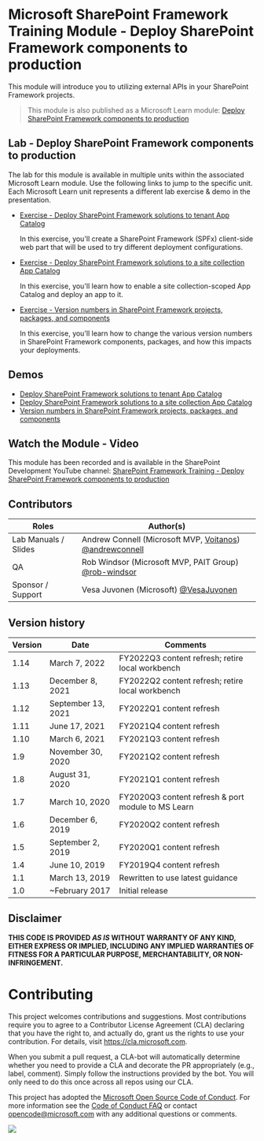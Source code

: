 # Microsoft SharePoint Framework Training Module - Deploy SharePoint Framework components to production

This module will introduce you to utilizing external APIs in your SharePoint Framework projects.

> This module is also published as a Microsoft Learn module: [Deploy SharePoint Framework components to production](https://docs.microsoft.com/learn/modules/sharepoint-spfx-deployment)

## Lab - Deploy SharePoint Framework components to production

The lab for this module is available in multiple units within the associated Microsoft Learn module. Use the following links to jump to the specific unit. Each Microsoft Learn unit represents a different lab exercise & demo in the presentation.

- [Exercise - Deploy SharePoint Framework solutions to tenant App Catalog](https://docs.microsoft.com/learn/modules/sharepoint-spfx-deployment/3-exercise-deploy-tenant-app-catalog)

  In this exercise, you'll create a SharePoint Framework (SPFx) client-side web part that will be used to try different deployment configurations.

- [Exercise - Deploy SharePoint Framework solutions to a site collection App Catalog](https://docs.microsoft.com/learn/modules/sharepoint-spfx-deployment/5-exercise-deploy-site-collection-app-catalog)

  In this exercise, you'll learn how to enable a site collection-scoped App Catalog and deploy an app to it.

- [Exercise - Version numbers in SharePoint Framework projects, packages, and components](https://docs.microsoft.com/learn/modules/sharepoint-spfx-deployment/7-exercise-project-component-versions)

  In this exercise, you'll learn how to change the various version numbers in SharePoint Framework components, packages, and how this impacts your deployments.

## Demos

- [Deploy SharePoint Framework solutions to tenant App Catalog](./Demos/01-deployment)
- [Deploy SharePoint Framework solutions to a site collection App Catalog](./Demos/02-appcatalogs)
- [Version numbers in SharePoint Framework projects, packages, and components](./Demos/03-versions)

## Watch the Module - Video

This module has been recorded and is available in the SharePoint Development YouTube channel: [SharePoint Framework Training - Deploy SharePoint Framework components to production](https://www.youtube.com/watch?v=DLi6ZviEIJ8&list=PLR9nK3mnD-OV-RPXQ3Lco845qoEy7VJoc)

## Contributors

| Roles                | Author(s)                                                                                                      |
| -------------------- | -------------------------------------------------------------------------------------------------------------- |
| Lab Manuals / Slides | Andrew Connell (Microsoft MVP, [Voitanos](//github.com/voitanos)) [@andrewconnell](//github.com/andrewconnell) |
| QA                   | Rob Windsor (Microsoft MVP, PAIT Group) [@rob-windsor](//github.com/rob-windsor)                               |
| Sponsor / Support    | Vesa Juvonen (Microsoft) [@VesaJuvonen](//github.com/VesaJuvonen)                                              |

## Version history

| Version |        Date        |                      Comments                      |
| ------- | ------------------ | -------------------------------------------------- |
| 1.14    | March 7, 2022      | FY2022Q3 content refresh; retire local workbench   |
| 1.13    | December 8, 2021   | FY2022Q2 content refresh; retire local workbench   |
| 1.12    | September 13, 2021 | FY2022Q1 content refresh                           |
| 1.11    | June 17, 2021      | FY2021Q4 content refresh                           |
| 1.10    | March 6, 2021      | FY2021Q3 content refresh                           |
| 1.9     | November 30, 2020  | FY2021Q2 content refresh                           |
| 1.8     | August 31, 2020    | FY2021Q1 content refresh                           |
| 1.7     | March 10, 2020     | FY2020Q3 content refresh & port module to MS Learn |
| 1.6     | December 6, 2019   | FY2020Q2 content refresh                           |
| 1.5     | September 2, 2019  | FY2020Q1 content refresh                           |
| 1.4     | June 10, 2019      | FY2019Q4 content refresh                           |
| 1.1     | March 13, 2019     | Rewritten to use latest guidance                   |
| 1.0     | ~February 2017     | Initial release                                    |

## Disclaimer

**THIS CODE IS PROVIDED _AS IS_ WITHOUT WARRANTY OF ANY KIND, EITHER EXPRESS OR IMPLIED, INCLUDING ANY IMPLIED WARRANTIES OF FITNESS FOR A PARTICULAR PURPOSE, MERCHANTABILITY, OR NON-INFRINGEMENT.**

# Contributing

This project welcomes contributions and suggestions. Most contributions require you to agree to a
Contributor License Agreement (CLA) declaring that you have the right to, and actually do, grant us
the rights to use your contribution. For details, visit https://cla.microsoft.com.

When you submit a pull request, a CLA-bot will automatically determine whether you need to provide
a CLA and decorate the PR appropriately (e.g., label, comment). Simply follow the instructions
provided by the bot. You will only need to do this once across all repos using our CLA.

This project has adopted the [Microsoft Open Source Code of Conduct](https://opensource.microsoft.com/codeofconduct/).
For more information see the [Code of Conduct FAQ](https://opensource.microsoft.com/codeofconduct/faq/) or
contact [opencode@microsoft.com](mailto:opencode@microsoft.com) with any additional questions or comments.

<img src="https://telemetry.sharepointpnp.com/sp-dev-training-spfx-react-deployment" />

